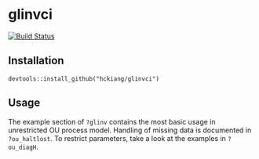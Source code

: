 # glinvci
[![Build Status](https://travis-ci.com/hckiang/glinvci.svg?branch=main)](https://travis-ci.com/hckiang/glinvci)

## Installation

```{r}
devtools::install_github("hckiang/glinvci")
```

## Usage

The example section of `?glinv` contains the most basic usage in unrestricted OU process model.
Handling of missing data is documented in `?ou_haltlost`. To restrict parameters, take a look
at the examples in `?ou_diagH`.
